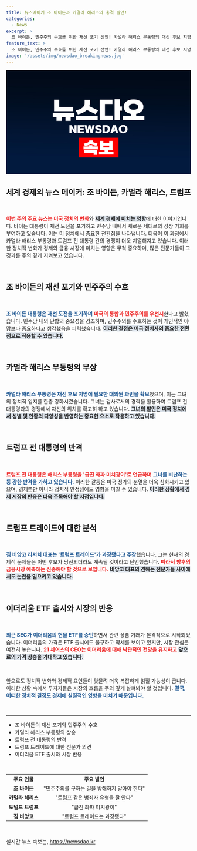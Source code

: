 ```yaml
---
title: 뉴스메이커 조 바이든과 카멀라 해리스의 충격 발언!
categories:
  - News
excerpt: >
  조 바이든, 민주주의 수호를 위한 재선 포기 선언! 카멀라 해리스 부통령의 대선 후보 지명과 도널드 트럼프 간의 고강도 공방전까지, 향후 미국 정치의 향방과 금융시장에 미칠 영향은? 클릭하여 자세한 내용을 확인하세요!
feature_text: >
  조 바이든, 민주주의 수호를 위한 재선 포기 선언! 카멀라 해리스 부통령의 대선 후보 지명과 도널드 트럼프 간의 고강도 공방전까지, 향후 미국 정치의 향방과 금융시장에 미칠 영향은? 클릭하여 자세한 내용을 확인하세요!
image: '/assets/img/newsdao_breakingnews.jpg'
---
```


<p><img src="/assets/img/newsdao_breakingnews.jpg" alt="pcversion 속보" /></p>

<h2 data-ke-size="size26">세계 경제의 뉴스 메이커: 조 바이든, 카멀라 해리스, 트럼프</h2> 

<p data-ke-size="size16">&nbsp;</p>

<p data-ke-size="size16"><b><span style="color: #ee2323;">이번 주의 주요 뉴스는 미국 정치의 변화</span></b>와 <b><span style="background-color: #21538527;">세계 경제에 미치는 영향</span></b>에 대한 이야기입니다. 바이든 대통령이 재선 도전을 포기하고 민주당 내에서 새로운 세대로의 성장 기회를 부여하고 있습니다. 이는 미 정치에서 중요한 전환점을 나타냅니다. 더욱이 이 과정에서 카멀라 해리스 부통령과 트럼프 전 대통령 간의 경쟁이 더욱 치열해지고 있습니다. 이러한 정치적 변화가 경제와 금융 시장에 미치는 영향은 무척 중요하며, 많은 전문가들이 그 경과를 주의 깊게 지켜보고 있습니다.</p>

<p data-ke-size="size16">&nbsp;</p>

<h2 data-ke-size="size26">조 바이든의 재선 포기와 민주주의 수호</h2>

<p data-ke-size="size16">&nbsp;</p>

<p data-ke-size="size16"><b><span style="color: #1a5490;">조 바이든 대통령은 재선 도전을 포기하며</span></b> <b><span style="color: #ee2323;">미국의 통합과 민주주의를 우선시</span></b>한다고 밝혔습니다. 민주당 내의 단합의 중요성을 강조하며, 민주주의를 수호하는 것이 개인적인 야망보다 중요하다고 생각했음을 피력했습니다. <b><span style="background-color: #21538527;">이러한 결정은 미국 정치사의 중요한 전환점으로 작용할 수 있습니다.</span></b></p>

<p data-ke-size="size16">&nbsp;</p>

<h2 data-ke-size="size26">카멀라 해리스 부통령의 부상</h2>

<p data-ke-size="size16">&nbsp;</p>

<p data-ke-size="size16"><b><span style="color: #1a5490;">카멀라 해리스 부통령은 재선 후보 지명에 필요한 대의원 과반을 확보</span></b>했으며, 이는 그녀의 정치적 입지를 한층 강화시켰습니다. 그녀는 검사로서의 경력을 활용하여 트럼프 전 대통령과의 경쟁에서 자신의 위치를 확고히 하고 있습니다. <b><span style="background-color: #21538527;">그녀의 발언은 미국 정치에서 성별 및 인종의 다양성을 반영하는 중요한 요소로 작용하고 있습니다.</span></b></p>

<p data-ke-size="size16">&nbsp;</p>

<h2 data-ke-size="size26">트럼프 전 대통령의 반격</h2>

<p data-ke-size="size16">&nbsp;</p>

<p data-ke-size="size16"><b><span style="color: #ee2323;">트럼프 전 대통령은 해리스 부통령을 '급진 좌파 미치광이'로 언급하며</span></b> <b><span style="color: #1a5490;">그녀를 비난하는 등 강한 반격을 가하고 있습니다.</span></b> 이러한 갈등은 미국 정가의 분열을 더욱 심화시키고 있으며, 경제뿐만 아니라 정치적 안정성에도 영향을 미칠 수 있습니다. <b><span style="background-color: #21538527;">이러한 상황에서 경제 시장의 반응은 더욱 주목해야 할 지점입니다.</span></b></p>

<p data-ke-size="size16">&nbsp;</p>

<h2 data-ke-size="size26">트럼프 트레이드에 대한 분석</h2>

<p data-ke-size="size16">&nbsp;</p>

<p data-ke-size="size16"><b><span style="color: #1a5490;">짐 비앙코 리서치 대표는 '트럼프 트레이드'가 과장됐다고 주장</span></b>했습니다. 그는 현재의 경제적 문제들은 어떤 후보가 당선되더라도 계속될 것이라고 단언했습니다. <b><span style="color: #ee2323;">따라서 향후의 금융시장 예측에는 신중해야 할 것으로 보입니다.</span></b> <b><span style="background-color: #21538527;">비앙코 대표의 견해는 전문가들 사이에서도 논란을 일으키고 있습니다.</span></b></p>

<p data-ke-size="size16">&nbsp;</p>

<h2 data-ke-size="size26">이더리움 ETF 출시와 시장의 반응</h2>

<p data-ke-size="size16">&nbsp;</p>

<p data-ke-size="size16"><b><span style="color: #1a5490;">최근 SEC가 이더리움의 현물 ETF를 승인</span></b>하면서 관련 상품 거래가 본격적으로 시작되었습니다. 이더리움의 가격은 ETF 출시에도 불구하고 약세를 보이고 있지만, 시장 관심은 여전히 높습니다. <b><span style="color: #ee2323;">21 셰어스의 CEO는 이더리움에 대해 낙관적인 전망을 유지하고</span></b> <b><span style="background-color: #21538527;">앞으로의 가격 상승을 기대하고 있습니다.</span></b></p>

<p data-ke-size="size16">&nbsp;</p>

<p data-ke-size="size16">앞으로도 정치적 변화와 경제적 요인들이 맞물려 더욱 복잡하게 얽힐 가능성이 큽니다. 이러한 상황 속에서 투자자들은 시장의 흐름을 주의 깊게 살펴봐야 할 것입니다. <b><span style="color: #1a5490;">결국, 어떠한 정치적 결정도 경제에 실질적인 영향을 미치기 때문입니다.</span></b></p>

<p data-ke-size="size16">&nbsp;</p>

<hr>

<ul>
    <li>조 바이든의 재선 포기와 민주주의 수호</li>
    <li>카멀라 해리스 부통령의 상승</li>
    <li>트럼프 전 대통령의 반격</li>
    <li>트럼프 트레이드에 대한 전문가 의견</li>
    <li>이더리움 ETF 출시와 시장 반응</li>
</ul>

<p data-ke-size="size16">&nbsp;</p>

<table>
    <tr>
        <td style="text-align: center; height: 17px;"><b>주요 인물</b></td>
        <td style="text-align: center; height: 17px;"><b>주요 발언</b></td>
    </tr>
    <tr>
        <td style="text-align: center; height: 17px;"><b>조 바이든</b></td>
        <td style="text-align: center; height: 17px;">"민주주의를 구하는 길을 방해하지 말아야 한다"</td>
    </tr>
    <tr>
        <td style="text-align: center; height: 17px;"><b>카멀라 해리스</b></td>
        <td style="text-align: center; height: 17px;">"트럼프 같은 범죄자 유형을 잘 안다"</td>
    </tr>
    <tr>
        <td style="text-align: center; height: 17px;"><b>도널드 트럼프</b></td>
        <td style="text-align: center; height: 17px;">"급진 좌파 미치광이"</td>
    </tr>
    <tr>
        <td style="text-align: center; height: 17px;"><b>짐 비앙코</b></td>
        <td style="text-align: center; height: 17px;">"트럼프 트레이드는 과장됐다"</td>
    </tr>
</table>

<p data-ke-size="size16">&nbsp;</p>
실시간 뉴스 속보는, <a href="https://newsdao.kr" rel="dofollow">https://newsdao.kr</a>


